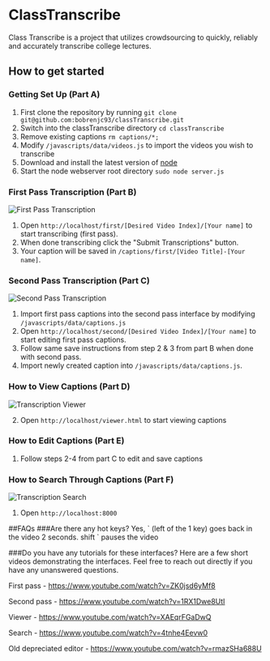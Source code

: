 # ClassTranscribe
Class Transcribe is a project that utilizes crowdsourcing to quickly, reliably and accurately transcribe college lectures.

## How to get started

### Getting Set Up (Part A)
1. First clone the repository by running `git clone git@github.com:bobrenjc93/classTranscribe.git`
2. Switch into the classTranscribe directory `cd classTranscribe`
3. Remove existing captions `rm captions/*;`
4. Modify `/javascripts/data/videos.js` to import the videos you wish to transcribe
5. Download and install the latest version of [node](https://nodejs.org/)
6. Start the node webserver root directory `sudo node server.js`

### First Pass Transcription (Part B)

![First Pass Transcription](http://i.imgur.com/RtDixJH.png "First Pass Transcription")

1. Open `http://localhost/first/[Desired Video Index]/[Your name]` to start transcribing (first pass).
2. When done transcribing click the "Submit Transcriptions" button.
3. Your caption will be saved in `/captions/first/[Video Title]-[Your name]`.

### Second Pass Transcription (Part C)

![Second Pass Transcription](http://i.imgur.com/6bbshSt.png "Second Pass Transcription")

1. Import first pass captions into the second pass interface by modifying `/javascripts/data/captions.js`
2. Open `http://localhost/second/[Desired Video Index]/[Your name]` to start editing first pass captions.
3. Follow same save instructions from step 2 & 3 from part B when done with second pass.
4. Import newly created caption into `/javascripts/data/captions.js`.

### How to View Captions (Part D)

![Transcription Viewer](http://i.imgur.com/cRPnyMl.png "Transcription Viewer")

2. Open `http://localhost/viewer.html` to start viewing captions

### How to Edit Captions (Part E)
1. Follow steps 2-4 from part C to edit and save captions

### How to Search Through Captions (Part F)

![Transcription Search](http://i.imgur.com/VGM2ITS.png "Transcription Search")

1. Open `http://localhost:8000`

##FAQs
###Are there any hot keys?
Yes, \` (left of the 1 key) goes back in the video 2 seconds. shift \` pauses the video

###Do you have any tutorials for these interfaces?
Here are a few short videos demonstrating the interfaces. Feel free to reach out directly if you have any unanswered questions.

First pass - https://www.youtube.com/watch?v=ZK0jsd6yMf8

Second pass - https://www.youtube.com/watch?v=1RX1Dwe8UtI

Viewer - https://www.youtube.com/watch?v=XAEqrFGaDwQ

Search - https://www.youtube.com/watch?v=4tnhe4Eevw0

Old depreciated editor - https://www.youtube.com/watch?v=rmazSHa688U
